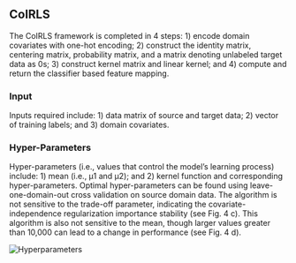 ## CoIRLS

The CoIRLS framework is completed in 4 steps: 1) encode domain covariates with one-hot encoding; 2) construct the identity matrix, centering matrix, probability matrix, and a matrix denoting unlabeled target data as 0s; 3) construct kernel matrix and linear kernel; and 4) compute and return the classifier based feature mapping. 

### Input
Inputs required include: 1) data matrix of source and target data; 2) vector of training labels; and 3) domain covariates.

### Hyper-Parameters
Hyper-parameters (i.e., values that control the model’s learning process) include: 1) mean (i.e., μ1 and μ2); and 2) kernel function and corresponding hyper-parameters. Optimal hyper-parameters can be found using leave-one-domain-out cross validation on source domain data. 
The algorithm is not sensitive to the trade-off parameter, indicating the covariate-independence regularization importance stability (see Fig. 4 c). This algorithm is also not sensitive to the mean, though larger values greater than 10,000 can lead to a change in performance (see Fig. 4 d). 

![Hyperparameters](CoIRsens.JPG)